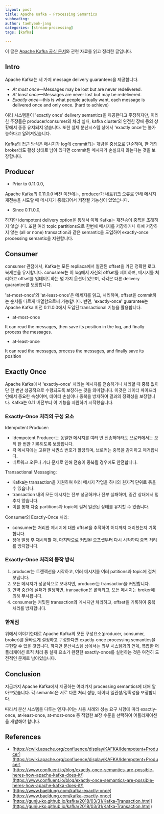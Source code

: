 ```yaml
---
layout: post
title: Apache Kafka - Processing Semantics
subheading: 
author: taehyeok-jang
categories: [stream-processing]
tags: [kafka]

---
```




이 글은 [Apache Kafka 공식 문서](https://kafka.apache.org/documentation/#semantics)와 관련 자료를 읽고 정리한 글입니다.



## Intro

Apache Kafka는 세 가지 message delivery guarantees을 제공합니다.

- *At most once*—Messages may be lost but are never redelivered.
- *At least once*—Messages are never lost but may be redelivered.
- *Exactly once*—this is what people actually want, each message is delivered once and only once. (hard to achieve)

여러 시스템들이 'exactly once' delivery semantics을 제공한다고 주장하지만, 이러한 주장들은 producer/consumer의 처리 실패, kafka cluster의 완전한 장애 등의 상황에서 종종 유지되지 않습니다. 또한 실제 분산시스템 상에서 'exactly once'는 불가능하다고 알려져있습니다. 

Kafka의 접근 방식은 메시지가 log에 commit되는 개념을 중심으로 단순하며, 한 개의 broker라도 활성 상태로 남아 있다면 commit된 메시지가 손실되지 않는다는 것을 보장합니다.



## Producer

- Prior to 0.11.0.0,

Apache Kafka의 0.11.0.0 버전 이전에는, producer가 네트워크 오류로 인해 메시지 재전송을 시도할 때 메시지가 중복되어서 저장될 가능성이 있었습니다. 

- Since 0.11.0.0,

하지만 idempotent delivery option을 통해서 이제 Kafka는 재전송이 중복을 초래하지 않습니다. 또한 여러 topic partitions으로 한번에 메시지를 저장하거나 아예 저장하지 않는 (all or none) transaction과 같은 semantic을 도입하여 exactly-once processing semantic을 지원합니다.



## Consumer

consumer 관점에서, Kafka는 모든 repliaca에서 일관된 offset을 가진 정확한 로그 복제본을 유지합니다. conusmer는 이 log에서 자신의 offset를 제어하며, 메시지를 처리하고 offset를 업데이트하는 몇 가지 옵션이 있으며, 각각은 다른 delivery guarantee를 보장합니다.

'at-most-once'와 'at-least-once'은 메세지를 읽고, 처리하며, offset을 commit하는 순서를 다르게 배열함으로써 가능합니다. 반면, 'exactly-once' guarantee는 Apache Kafka 버전 0.11.0.0에서 도입된 transactional 기능을 활용합니다.

- at-most-once

It can read the messages, then save its position in the log, and finally process the messages.

- at-least-once

It can read the messages, process the messages, and finally save its position



## Exactly Once

Apache Kafka에서 'exactly-once' 처리는 메시지를 전송하거나 처리할 때 중복 없이 단 한 번만 성공적으로 수행되도록 보장하는 것을 의미합니다. 이것은 데이터 파이프라인에서 중요한 속성이며, 데이터 손실이나 중복을 방지하여 결과의 정확성을 보장합니다. Kafka는 0.11 버전부터 이 기능을 지원하기 시작했습니다.

### Exactly-Once 처리의 구성 요소

Idempotent Producer:

- Idempotent Producer는 동일한 메시지를 여러 번 전송하더라도 브로커에서는 오직 한 번만 기록되도록 보장합니다.
- 각 메시지에는 고유한 시퀀스 번호가 할당되며, 브로커는 중복을 감지하고 제거합니다.
- 네트워크 오류나 기타 문제로 인해 전송이 중복될 경우에도 안전합니다.

Transactional Messaging:

- Kafka는 transaction을 지원하여 여러 메시지 작업을 하나의 원자적 단위로 묶을 수 있습니다.
- transaction 내의 모든 메시지는 전부 성공하거나 전부 실패하며, 중간 상태에서 멈추지 않습니다.
- 이를 통해 다중 partitions과 topic에 걸쳐 일관된 상태를 유지할 수 있습니다.

Consumer의 Exactly-Once 처리:

- consumer는 처리한 메시지에 대한 offset을 추적하여 어디까지 처리했는지 기록합니다.
- 장애 발생 후 재시작할 때, 마지막으로 커밋된 오프셋부터 다시 시작하여 중복 처리를 방지합니다.



### Exactly-Once 처리의 동작 방식

1. producer는 트랜잭션을 시작하고, 여러 메시지를 여러 patitions과 topic에 걸쳐 보냅니다.
2. 모든 메시지가 성공적으로 보내지면, producer는 transaction을 커밋합니다.
3. 만약 중간에 실패가 발생하면, transaction은 롤백되고, 모든 메시지는 broker에 의해 무시됩니다.
4. consumer는 커밋된 transaction의 메시지만 처리하고, offset을 기록하여 중복 처리를 방지합니다.



### 한계점

위에서 이야기한대로 Apache Kafka의 모든 구성요소(producer, consumer, broker)를 올바르게 설정하고 구성한다면 exactly-once processing semantics을 구현할 수 있을 것입니다. 하지만 분산시스템 상에서는 외부 시스템과의 연계, 복잡한 어플리케이션 로직 처리 등 실패 요소가 완전한 exactly-once를 실현하는 것은 여전히 도전적인 문제로 남아있습니다. 



## Conclusion 

지금까지 Apache Kafka에서 제공하는 여러가지 processing semantics에 대해 알아보았습니다. 각 semantic은 서로 다른 처리 성능, 데이터 일관성/정확성을 보장합니다.

따라서 분산 시스템을 다루는 엔지니어는 사용 사례와 성능 요구 사항에 따라 exactly-once, at-least-once, at-most-once 중 적합한 보장 수준을 선택하여 어플리케이션을 개발해야 합니다. 





## References 

- [https://cwiki.apache.org/confluence/display/KAFKA/Idempotent+Producer](https://cwiki.apache.org/confluence/display/KAFKA/Idempotent+Producer)
- [https://www.confluent.io/blog/exactly-once-semantics-are-possible-heres-how-apache-kafka-does-it/](https://www.confluent.io/blog/exactly-once-semantics-are-possible-heres-how-apache-kafka-does-it/)
- [https://www.baeldung.com/kafka-exactly-once](https://www.baeldung.com/kafka-exactly-once)
- [https://gunju-ko.github.io/kafka/2018/03/31/Kafka-Transaction.html](https://gunju-ko.github.io/kafka/2018/03/31/Kafka-Transaction.html)